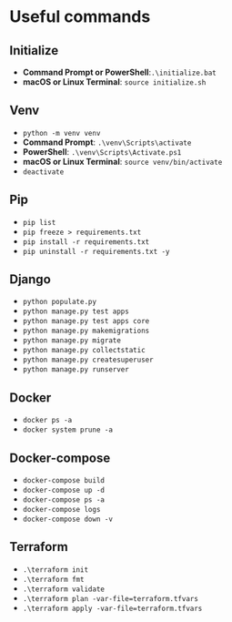 # Useful commands

## Initialize

- **Command Prompt or PowerShell**:`.\initialize.bat`
- **macOS or Linux Terminal**: `source initialize.sh`

## Venv

- `python -m venv venv`
- **Command Prompt**: `.\venv\Scripts\activate`
- **PowerShell**: `.\venv\Scripts\Activate.ps1`
- **macOS or Linux Terminal**: `source venv/bin/activate`
- `deactivate`

## Pip

- `pip list`
- `pip freeze > requirements.txt`
- `pip install -r requirements.txt`
- `pip uninstall -r requirements.txt -y`

## Django

- `python populate.py`
- `python manage.py test apps`
- `python manage.py test apps core`
- `python manage.py makemigrations`
- `python manage.py migrate`
- `python manage.py collectstatic`
- `python manage.py createsuperuser`
- `python manage.py runserver`


## Docker

- `docker ps -a`
- `docker system prune -a`

## Docker-compose

- `docker-compose build`
- `docker-compose up -d`
- `docker-compose ps -a`
- `docker-compose logs`
- `docker-compose down -v`

## Terraform

- `.\terraform init`
- `.\terraform fmt`
- `.\terraform validate`
- `.\terraform plan -var-file=terraform.tfvars`
- `.\terraform apply -var-file=terraform.tfvars`
